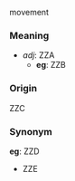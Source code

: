 movement
### Meaning
+ _adj_: ZZA
    + __eg__: ZZB

### Origin

ZZC

### Synonym

__eg__: ZZD

+ ZZE


